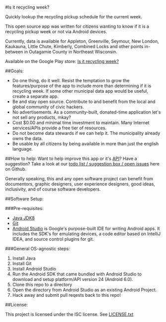 #Is it recycling week?

Quickly lookup the recycling pickup schedule for the current week.

This open source app was written for citizens wanting to know if it is a recycling pickup week or not via Android devices.

Currently, data is available for Appleton, Greenville, Seymour, New London, Kaukauna, Little Chute, Kimberly, Combined Locks and other points in-between in Outagamie County in Northeast Wisconsin.

Available on the Google Play store: [Is it recycling week?](https://play.google.com/store/apps/details?id=theputnams.net.isitrecyclingweek)

##Goals:

* Do one thing, do it well. Resist the temptation to grow the features/purpose of the app to include more than determining if it is recycling week. If some other municipal data app would be useful, create a separate app.
* Be and stay open source. Contribute to and benefit from the local and global community of civic hackers.
* No advertisements. As a community-built, donated-time application let's not sell any products, mkay?
* Cost $0.00 and minimal time investment to maintain. Many Internet services/APIs provide a free tier of resources.
* Do not become data stewards if we can help it. The municipality already owns the data.
* Be usable by all citizens by being available in more than just the english language.

##How to help:
Want to help improve this app or it's [API](https://github.com/dhmncivichacks/appletonapi)? Have a suggestion?
Take a look at our [todo list / suggestion box / open issues](https://github.com/dhmncivichacks/isitrecyclingweek/issues) here on Github.

Generally speaking, this and any open software project can benefit from documentors, graphic designers, user experience designers, good ideas, inclusivity, and of course software developers.

##Software Setup:

###Pre-requisites:
* [Java JDK8](http://www.oracle.com/technetwork/java/javase/downloads/jdk8-downloads-2133151.html)
* [Git](https://git-scm.com/downloads)
* [Android Studio](http://developer.android.com/tools/studio/) is Google's purpose-built IDE for writing Android apps. It includes the SDK's for emulating devices, a code editor based on IntelliJ IDEA, and source control plugins for git.

###General OS-agnostic steps:
1. Install Java
1. Install Git
1. Install Android Studio
1. Run the Android SDK that came bundled with Android Studio to download and setup platform/API version 24 (Android 6.0).
1. Clone this repo to a directory
1. Open the directory from Android Studio as an existing Android Project.
1. Hack away and submit pull reqests back to this repo!

##License:

This project is licensed under the ISC license. See [LICENSE.txt](LICENSE.txt)
